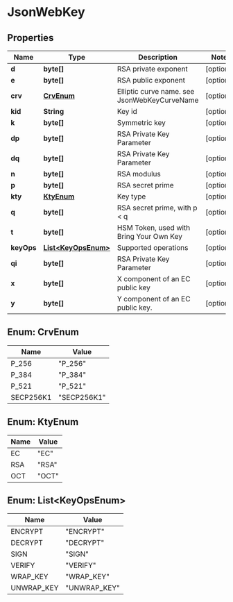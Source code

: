 
# JsonWebKey

## Properties
Name | Type | Description | Notes
------------ | ------------- | ------------- | -------------
**d** | **byte[]** | RSA private exponent |  [optional]
**e** | **byte[]** | RSA public exponent |  [optional]
**crv** | [**CrvEnum**](#CrvEnum) | Elliptic curve name. see JsonWebKeyCurveName |  [optional]
**kid** | **String** | Key id |  [optional]
**k** | **byte[]** | Symmetric key |  [optional]
**dp** | **byte[]** | RSA Private Key Parameter |  [optional]
**dq** | **byte[]** | RSA Private Key Parameter |  [optional]
**n** | **byte[]** | RSA modulus |  [optional]
**p** | **byte[]** | RSA secret prime |  [optional]
**kty** | [**KtyEnum**](#KtyEnum) | Key type |  [optional]
**q** | **byte[]** | RSA secret prime, with p &lt; q |  [optional]
**t** | **byte[]** | HSM Token, used with Bring Your Own Key |  [optional]
**keyOps** | [**List&lt;KeyOpsEnum&gt;**](#List&lt;KeyOpsEnum&gt;) | Supported operations |  [optional]
**qi** | **byte[]** | RSA Private Key Parameter |  [optional]
**x** | **byte[]** | X component of an EC public key |  [optional]
**y** | **byte[]** | Y component of an EC public key. |  [optional]


<a name="CrvEnum"></a>
## Enum: CrvEnum
Name | Value
---- | -----
P_256 | &quot;P_256&quot;
P_384 | &quot;P_384&quot;
P_521 | &quot;P_521&quot;
SECP256K1 | &quot;SECP256K1&quot;


<a name="KtyEnum"></a>
## Enum: KtyEnum
Name | Value
---- | -----
EC | &quot;EC&quot;
RSA | &quot;RSA&quot;
OCT | &quot;OCT&quot;


<a name="List<KeyOpsEnum>"></a>
## Enum: List&lt;KeyOpsEnum&gt;
Name | Value
---- | -----
ENCRYPT | &quot;ENCRYPT&quot;
DECRYPT | &quot;DECRYPT&quot;
SIGN | &quot;SIGN&quot;
VERIFY | &quot;VERIFY&quot;
WRAP_KEY | &quot;WRAP_KEY&quot;
UNWRAP_KEY | &quot;UNWRAP_KEY&quot;



